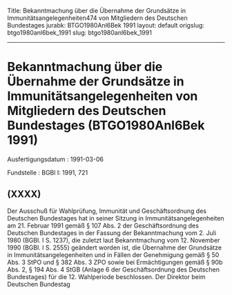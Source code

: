 Title: Bekanntmachung über die Übernahme der Grundsätze in Immunitätsangelegenheiten474
  von Mitgliedern des Deutschen Bundestages
jurabk: BTGO1980Anl6Bek 1991
layout: default
origslug: btgo1980anl6bek_1991
slug: btgo1980anl6bek_1991

---

# Bekanntmachung über die Übernahme der Grundsätze in Immunitätsangelegenheiten von Mitgliedern des Deutschen Bundestages (BTGO1980Anl6Bek 1991)

Ausfertigungsdatum
:   1991-03-06

Fundstelle
:   BGBl I: 1991, 721



## (XXXX)

Der Ausschuß für Wahlprüfung, Immunität und Geschäftsordnung des
Deutschen Bundestages hat in seiner Sitzung in
Immunitätsangelegenheiten am 21. Februar 1991 gemäß § 107 Abs. 2 der
Geschäftsordnung des Deutschen Bundestages in der Fassung der
Bekanntmachung vom 2. Juli 1980 (BGBl. I S. 1237), die zuletzt laut
Bekanntmachung vom 12. November 1990 (BGBl. I S. 2555) geändert worden
ist, die Übernahme der Grundsätze in Immunitätsangelegenheiten und in
Fällen der Genehmigung gemäß § 50 Abs. 3 StPO und § 382 Abs. 3 ZPO
sowie bei Ermächtigungen gemäß § 90b Abs. 2, § 194 Abs. 4 StGB (Anlage
6 der Geschäftsordnung des Deutschen Bundestages) für die 12.
Wahlperiode beschlossen.
Der Direktor beim Deutschen Bundestag

